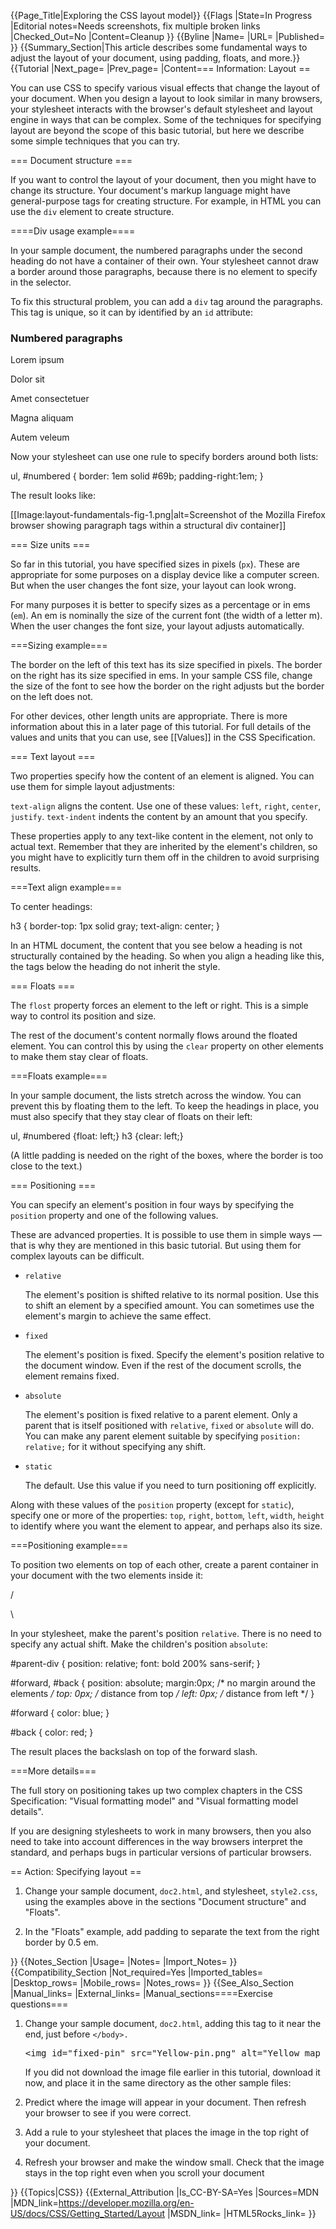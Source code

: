 {{Page_Title|Exploring the CSS layout model}}
{{Flags
|State=In Progress
|Editorial notes=Needs screenshots, fix multiple broken links
|Checked_Out=No
|Content=Cleanup
}}
{{Byline
|Name=
|URL=
|Published=
}}
{{Summary_Section|This article describes some fundamental ways to adjust the layout of your document, using padding, floats, and more.}}
{{Tutorial
|Next_page=
|Prev_page=
|Content=== Information: Layout ==
 
You can use CSS to specify various visual effects that change the layout of your document. When you design a layout to look similar in many browsers, your stylesheet interacts with the browser's default stylesheet and layout engine in ways that can be complex. Some of the techniques for specifying layout are beyond the scope of this basic tutorial, but here we
describe some simple techniques that you can try.
 
=== Document structure ===
 
If you want to control the layout of your document, then you might have to change its structure. Your document's markup language might have general-purpose tags for creating structure. For example, in HTML you can use the <code>div</code> element to create structure.

====Div usage example====

In your sample document, the numbered paragraphs under the second heading do not have a container of their own. Your stylesheet cannot draw a border around those paragraphs, because there is no element to specify in the selector.
 
To fix this structural problem, you can add a <code>div</code> tag around the paragraphs. This tag is unique, so it can by identified by an <code>id</code> attribute:
 
<syntaxhighlight lang="html5"><h3>Numbered paragraphs</h3>
<div id="numbered">
  <p>Lorem ipsum</p>
  <p>Dolor sit</p>
  <p>Amet consectetuer</p>
  <p>Magna aliquam</p>
  <p>Autem veleum</p>
</div></syntaxhighlight>
 
Now your stylesheet can use one rule to specify borders around both lists:

<syntaxhighlight lang="css">ul, #numbered {
  border: 1em solid #69b;
  padding-right:1em;
}</syntaxhighlight>
 
The result looks like:

[[Image:layout-fundamentals-fig-1.png|alt=Screenshot of the Mozilla Firefox browser showing paragraph tags within a structural div container]]
  
=== Size units ===
 
So far in this tutorial, you have specified sizes in pixels (<code>px</code>). These are appropriate for some purposes on a display device like a computer screen. But when the user changes the font size, your layout can look wrong.

For many purposes it is better to specify sizes as a percentage or in ems (<code>em</code>). An em is nominally the size of the current font (the width of a letter m). When the user changes the font size, your layout adjusts automatically.

===Sizing example===

The border on the left of this text has its size specified in pixels. The border on the right has its size specified in ems. In your 
sample CSS file, change the size of the font to see how the border on the right adjusts but the border on the left does not.
  
For other devices, other length units are appropriate. There is more information about this in a later page of this tutorial. For full details of the values and units that you can use, see [[Values]] in the CSS Specification.

=== Text layout ===
 
Two properties specify how the content of an element is aligned. You can use them for simple layout adjustments:

<code>text-align</code>
aligns the content. Use one of these values: <code>left</code>, <code>right</code>, <code>center</code>, <code>justify</code>.
<code>text-indent</code>
indents the content by an amount that you specify. 
 
These properties apply to any text-like content in the element, not only to actual text. Remember that they are inherited by the element's children, so you might have to explicitly turn them off in the children to avoid surprising results.

===Text align example===

To center headings:

<syntaxhighlight lang="css">h3 {
  border-top: 1px solid gray;
  text-align: center;
}</syntaxhighlight>
 
In an HTML document, the content that you see below a heading is not structurally contained by the heading. So when you align a heading like this, the tags below the heading do not inherit the style.

=== Floats ===
 
The <code>flost</code> property forces an element to the left or right. This is a simple way to control its position and size.

The rest of the document's content normally flows around the floated element. You can control this by using the <code>clear</code> property on other elements to make them stay clear of floats.
 
===Floats example===
 
In your sample document, the lists stretch across the window. You can prevent this by floating them to the left. To keep the headings in place, you must also specify that they stay clear of floats on their left:

<syntaxhighlight lang="css">ul, #numbered {float: left;}
h3 {clear: left;}</syntaxhighlight>
  
(A little padding is needed on the right of the boxes, where the border is too close to the text.)
 
=== Positioning ===
 
You can specify an element's position in four ways by specifying the <code>position</code> property and one of the following values.
 
These are advanced properties. It is possible to use them in simple ways &mdash; that is why they are mentioned in this basic tutorial. But using them for complex layouts can be difficult.

<ul>
<li>
<p><code>relative</code></p>
<p>The element's position is shifted relative to its normal position. Use this to shift an element by a specified amount. You can sometimes use the element's margin to achieve the same effect.</p>
</li>
<li>
<p><code>fixed</code></p>
<p>The element's position is fixed. Specify the element's position relative to the document window. Even if the rest of the document scrolls, the element remains fixed.</p>
</li>
<li>
<p><code>absolute</code></p>
<p>The element's position is fixed relative to a parent element. Only a parent that is itself positioned with <code>relative</code>, <code>fixed</code> or <code>absolute</code> will do. You can make any parent element suitable by specifying <code>position: relative;</code> for it without specifying any shift.</p>
</li>
<li>
<p><code>static</code></p>
<p>The default. Use this value if you need to turn positioning off explicitly.</p>
</li>
</ul>

Along with these values of the <code>position</code> property (except for <code>static</code>), specify one or more of the properties: <code>top</code>, <code>right</code>, <code>bottom</code>, <code>left</code>, <code>width</code>, <code>height</code> to identify where you want the element to appear, and perhaps also its size.
 
===Positioning  example===
 
To position two elements on top of each other, create a parent container in your document with the two elements inside it:
 
<syntaxhighlight lang="html5"><div id="parent-div">
  <p id="forward">/</p>
  <p id="back">\</p>
</div></syntaxhighlight>
 
In your stylesheet, make the parent's position <code>relative</code>. There is no need to specify any actual shift. Make the children's position <code>absolute</code>:
 
<syntaxhighlight lang="css">#parent-div {
  position: relative;
  font: bold 200% sans-serif;
}

#forward, #back {
  position: absolute;
  margin:0px; /* no margin around the elements */
  top: 0px; /* distance from top */
  left: 0px; /* distance from left */
}

#forward {
  color: blue;
}

#back {
  color: red;
}</syntaxhighlight>
 
The result places the backslash on top of the forward slash.
   
===More details===

The full story on positioning takes up two complex chapters in the CSS Specification: "Visual formatting model" and "Visual formatting model details".
 
If you are designing stylesheets to work in many browsers, then you also need to take into account differences in the way browsers interpret the standard, and perhaps bugs in particular versions of particular browsers.

== Action: Specifying layout ==

<ol> 
<li><p>Change your sample document, <code>doc2.html</code>, and stylesheet, <code>style2.css</code>, using the examples above in the sections "Document structure" and "Floats".</p></li>
<li><p>In the "Floats" example, add padding to separate the text from the right border by 0.5 em.</p></li>
</ol>
}}
{{Notes_Section
|Usage=
|Notes=
|Import_Notes=
}}
{{Compatibility_Section
|Not_required=Yes
|Imported_tables=
|Desktop_rows=
|Mobile_rows=
|Notes_rows=
}}
{{See_Also_Section
|Manual_links=
|External_links=
|Manual_sections====Exercise questions=== 

<ol>
<li><p>Change your sample document, <code>doc2.html</code>, adding this tag to it near the end, just before <code>&lt;/body&gt;.</code></p>

<pre>&lt;img id="fixed-pin" src="Yellow-pin.png" alt="Yellow map pin"&gt;</pre>
 
<p>If you did not download the image file earlier in this tutorial, download it now, and place it in the same directory as the other sample files:</p>
</li>
 <li>
<p>Predict where the image will appear in your document. Then refresh your browser to see if you were correct.</p>
</li>
 <li>
<p>Add a rule to your stylesheet that places the image in the top right of your document.</p>
</li>
<li>
 <p>Refresh your browser and make the window small. Check that the image stays in the top right even when you scroll your document</p>
</li>
</ol>

}}
{{Topics|CSS}}
{{External_Attribution
|Is_CC-BY-SA=Yes
|Sources=MDN
|MDN_link=https://developer.mozilla.org/en-US/docs/CSS/Getting_Started/Layout
|MSDN_link=
|HTML5Rocks_link=
}}